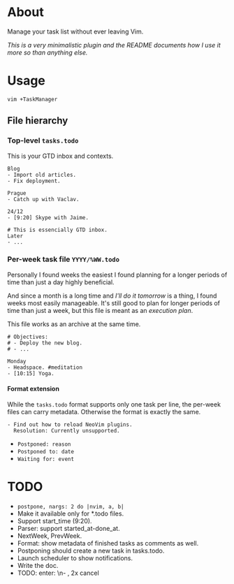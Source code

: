 # About

Manage your task list without ever leaving Vim.

_This is a very minimalistic plugin and the README documents how I use it more so than anything else._

# Usage

`vim +TaskManager`

## File hierarchy

### Top-level `tasks.todo`

This is your GTD inbox and contexts.

```
Blog
- Import old articles.
- Fix deployment.

Prague
- Catch up with Vaclav.

24/12
- [9:20] Skype with Jaime.

# This is essencially GTD inbox.
Later
- ...
```

### Per-week task file `YYYY/%WW.todo`

Personally I found weeks the easiest
I found planning for a longer periods of time than just a day highly beneficial.

And since a month is a long time and _I'll do it tomorrow_ is a thing, I found weeks most easily manageable. It's still good to plan for longer periods of time than just a week, but this file is meant as an _execution plan_.

This file works as an archive at the same time.

```
# Objectives:
# - Deploy the new blog.
# - ...

Monday
- Headspace. #meditation
- [10:15] Yoga.
```

#### Format extension

While the `tasks.todo` format supports only one task per line, the per-week files can carry metadata. Otherwise the format is exactly the same.

```
- Find out how to reload NeoVim plugins.
  Resolution: Currently unsupported.
```

- `Postponed: reason`
- `Postponed to: date`
- `Waiting for: event`

# TODO

- `postpone, nargs: 2 do |nvim, a, b|`
- Make it available only for *.todo files.
- Support start_time (9:20).
- Parser: support started_at-done_at.
- NextWeek, PrevWeek.
- Format: show metadata of finished tasks as comments as well.
- Postponing should create a new task in tasks.todo.
- Launch scheduler to show notifications.
- Write the doc.
- TODO: enter: \n- , 2x cancel
